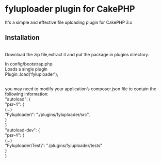 # fyluploader plugin for CakePHP

It's a simple and effective file uploading plugin for CakePHP 3.x
## Installation

<br> Download the zip file,extract it and put the package in plugins directory.<br>

 In config/bootstrap.php
<br> Loads a single plugin
 <br>Plugin::load('fyluploader');

<br>you may need to modify your application’s composer.json file to contain the following information:
<br>"autoload": { <br>
"psr-4": { <br>
    (...)  <br>
    "Fyluploader\\": "./plugins/fyluploader/src", <br>
  } <br>
} <br>
"autoload-dev": { <br>
        "psr-4": { <br>
            (...) <br>
             "Fyluploader\\Test\\": "./plugins/fyluploader/tests" <br>
        } <br>
    } <br>

```
